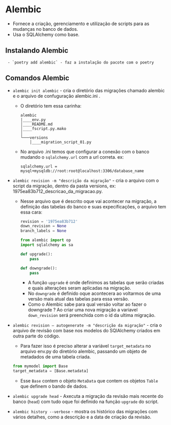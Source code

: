# Alembic

 - Fornece a criação, gerenciamento e utilização de scripts para as mudanças no banco de dados.
 - Usa o SQLAlchemy como base.

## Instalando Alembic

     - `poetry add alembic` - faz a instalação do pacote com o poetry

## Comandos Alembic

- `alembic init alembic` - cria o diretório das migrações chamado alembic e o arquivo de confuguração alembic.ini .
    - O diretório tem essa carinha:
        ```
        alembic
        |____env.py
        │____README.md
        │____fscript.py.mako  
        │
        └───versions
            │____migration_script_01.py

        ```
    - No arquivo .ini temos que configurar a conexão com o banco mudando o `sqlalchemy.url` com a url correta. ex: 
        ```
        sqlalchemy.url = mysql+mysqldb://root:root@localhost:3306/database_name
        ```
- `alembic revision -m "descrição da migração"` - cria o arquivo com o script da migração, dentro da pasta versions, ex: 1975ea83b712_descricao_da_migracao.py.
    - Nesse arquivo que é descrito oque vai acontecer na migração, a definição das tabelas do banco e suas expecificações, o arquivo tem essa cara:
        ```py
        revision = '1975ea83b712'
        down_revision = None
        branch_labels = None

        from alembic import op
        import sqlalchemy as sa

        def upgrade():
            pass

        def downgrade():
            pass

        ```
      - A função `upgrade` é onde definimos as tabelas que serão criadas e quais alterações seram aplicadas na migração.
      - No `downgrade` é definido oque acontecera ao voltarmos de uma versão mais atual das tabelas para essa versão.
      - Como o Alembic sabe para qual versão voltar ao fazer o downgrade ?
        Ao criar uma nova migração a variavel `down_revision` será preenchida com o id da ultima migração.

- `alembic revision — autogenerate -m "descrição da migração"` - cria o arquivo de revisão com base nos modelos do SQlAlchemy criados em outra parte do código.
    - Para fazer isso é preciso alterar a variável `target_metadata` no arquivo env.py do diretório alembic, passando um objeto de metadados de uma tabela criada.
    ```py
    from mymodel import Base
    target_metadata = [Base.metadata]
    ```
    - Esse `Base` contem o objeto `MetaData` que contem os objetos `Table` que definem o bando de dados.
  
- `alembic upgrade head` - Axecuta a migração da revisão mais recente do banco (`head`) com tudo oque foi definido na função `upgrade` do script.
- `alembic history --verbose` - mostra os histórico das migrações com vários detalhes, como a descrição e a data de criação da revisão.